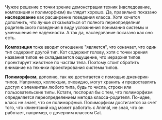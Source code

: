 Чужое решение с точки зрение демонстрации техник (наследование, композиция и полиморфизм) выглядит хорошо. 
Да, правильно показано **наследование** как расширение поведения класса. Хотя хочется дополнить, что лучше отказываться от полного переопределния родительского поведения в виду усложнения понимания системы и уменьшения ее надежности.
А так да, наследование показано как оно есть. 

**Композиция** тоже вводит отношение "является", что означает, что один тип содержит другой тип. Кот содержит голову, хотя с точки зрения названия типов не складывается ощущение, что иерархия типов проектирует животное по частям тела. Поэтому стоит обратить внимание на техники проектирования системы типов.

**Полиморфизм**, дополню, так же достигается с помощью дженерик-типов. Например, коллекции, очевидно, могут хранить и предоставлять доступ к элементам любого типа, будь то числа, строки или пользовательские типы.
Кстати, поспорил бы с тем, что полиморфизм определяется переопределением метода класса-родителя. По-идее, класс не знает, что он полиморфный. Полиморфизм достигается за счет того, что клиентский код может работать с Animal, не зная, что он работает, например, с дочерним классом Cat.

